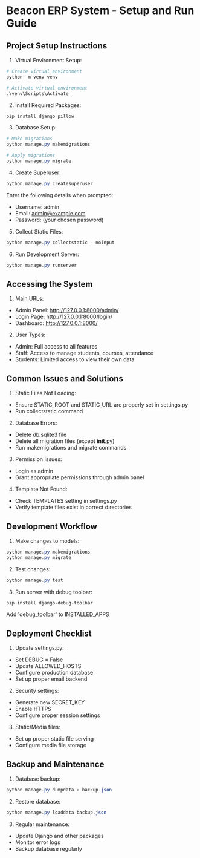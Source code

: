 # Beacon ERP System - Setup and Run Guide

## Project Setup Instructions

1. Virtual Environment Setup:
```powershell
# Create virtual environment
python -m venv venv

# Activate virtual environment
.\venv\Scripts\Activate
```

2. Install Required Packages:
```powershell
pip install django pillow
```

3. Database Setup:
```powershell
# Make migrations
python manage.py makemigrations

# Apply migrations
python manage.py migrate
```

4. Create Superuser:
```powershell
python manage.py createsuperuser
```
Enter the following details when prompted:
- Username: admin
- Email: admin@example.com
- Password: (your chosen password)

5. Collect Static Files:
```powershell
python manage.py collectstatic --noinput
```

6. Run Development Server:
```powershell
python manage.py runserver
```

## Accessing the System

1. Main URLs:
- Admin Panel: http://127.0.0.1:8000/admin/
- Login Page: http://127.0.0.1:8000/login/
- Dashboard: http://127.0.0.1:8000/

2. User Types:
- Admin: Full access to all features
- Staff: Access to manage students, courses, attendance
- Students: Limited access to view their own data

## Common Issues and Solutions

1. Static Files Not Loading:
- Ensure STATIC_ROOT and STATIC_URL are properly set in settings.py
- Run collectstatic command

2. Database Errors:
- Delete db.sqlite3 file
- Delete all migration files (except __init__.py)
- Run makemigrations and migrate commands

3. Permission Issues:
- Login as admin
- Grant appropriate permissions through admin panel

4. Template Not Found:
- Check TEMPLATES setting in settings.py
- Verify template files exist in correct directories

## Development Workflow

1. Make changes to models:
```powershell
python manage.py makemigrations
python manage.py migrate
```

2. Test changes:
```powershell
python manage.py test
```

3. Run server with debug toolbar:
```powershell
pip install django-debug-toolbar
```
Add 'debug_toolbar' to INSTALLED_APPS

## Deployment Checklist

1. Update settings.py:
- Set DEBUG = False
- Update ALLOWED_HOSTS
- Configure production database
- Set up proper email backend

2. Security settings:
- Generate new SECRET_KEY
- Enable HTTPS
- Configure proper session settings

3. Static/Media files:
- Set up proper static file serving
- Configure media file storage

## Backup and Maintenance

1. Database backup:
```powershell
python manage.py dumpdata > backup.json
```

2. Restore database:
```powershell
python manage.py loaddata backup.json
```

3. Regular maintenance:
- Update Django and other packages
- Monitor error logs
- Backup database regularly
